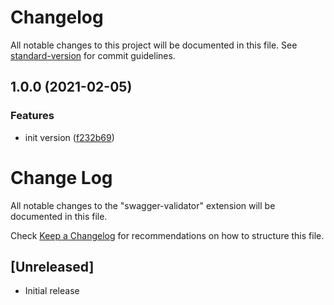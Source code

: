 # Changelog

All notable changes to this project will be documented in this file. See [standard-version](https://github.com/conventional-changelog/standard-version) for commit guidelines.

## 1.0.0 (2021-02-05)


### Features

* init version ([f232b69](https://github.com/msavastano/swagger-validator-vs/commit/f232b6932f66dfc81266edc26695c2786450d37d))

# Change Log

All notable changes to the "swagger-validator" extension will be documented in this file.

Check [Keep a Changelog](http://keepachangelog.com/) for recommendations on how to structure this file.

## [Unreleased]

- Initial release